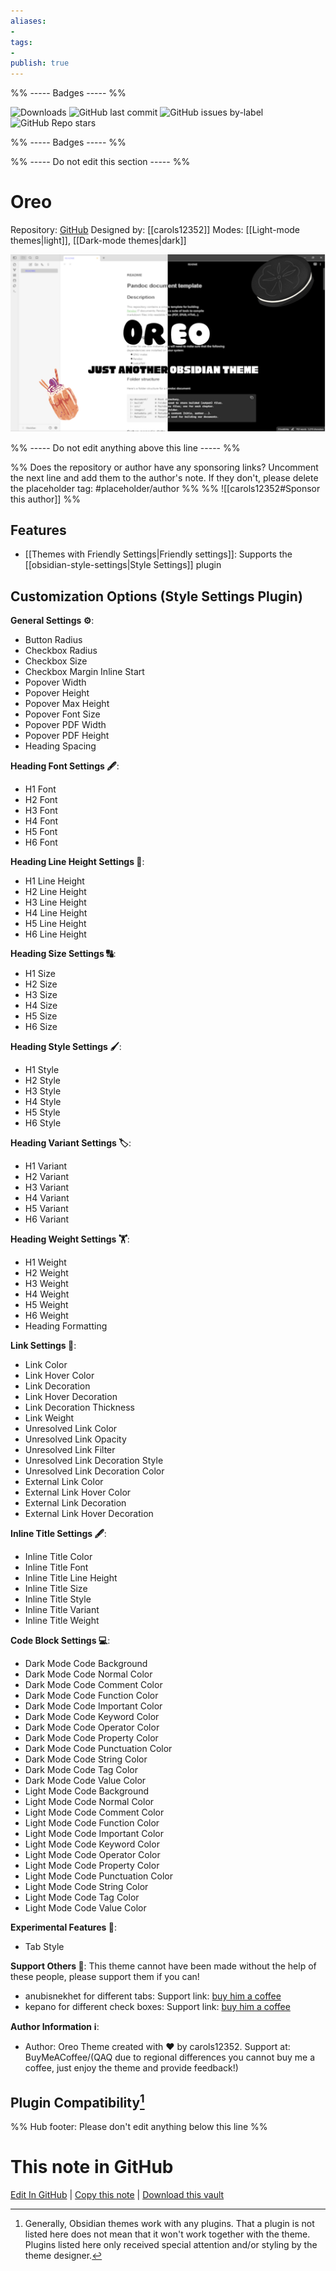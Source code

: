 ```yaml
---
aliases:
- 
tags: 
- 
publish: true
---
```


%% ----- Badges ----- %%

![Downloads](https://img.shields.io/badge/downloads-2584-573E7A?style=for-the-badge&logo=)
![GitHub last commit](https://img.shields.io/github/last-commit/carols12352/Oreo-theme?color=573E7A&label=last%20update&logo=github&style=for-the-badge)
![GitHub issues by-label](https://img.shields.io/github/issues/carols12352/Oreo-theme/help%20wanted?color=573E7A&logo=github&style=for-the-badge) 
![GitHub Repo stars](https://img.shields.io/github/stars/carols12352/Oreo-theme?color=573E7A&logo=github&style=for-the-badge)

%% ----- Badges ----- %%

%% ----- Do not edit this section ----- %%

# Oreo

Repository: [GitHub](https://github.com/carols12352/Oreo-theme)
Designed by: [[carols12352]]
Modes: [[Light-mode themes|light]], [[Dark-mode themes|dark]]



![screenshot](https://github.com/carols12352/Oreo-theme/raw/HEAD/images/thumbnail.png)

%% ----- Do not edit anything above this line ----- %% 

%% Does the repository or author have any sponsoring links? Uncomment the next line and add them to the author's note. If they don't, please delete the placeholder tag: #placeholder/author %%
%% ![[carols12352#Sponsor this author]] %%


## Features

- [[Themes with Friendly Settings|Friendly settings]]: Supports the [[obsidian-style-settings|Style Settings]] plugin

## Customization Options (Style Settings Plugin) 

**General Settings ⚙**: 
- Button Radius
- Checkbox Radius
- Checkbox Size
- Checkbox Margin Inline Start
- Popover Width
- Popover Height
- Popover Max Height
- Popover Font Size
- Popover PDF Width
- Popover PDF Height
- Heading Spacing

**Heading Font Settings 🖋️**: 
- H1 Font
- H2 Font
- H3 Font
- H4 Font
- H5 Font
- H6 Font

**Heading Line Height Settings 📏**: 
- H1 Line Height
- H2 Line Height
- H3 Line Height
- H4 Line Height
- H5 Line Height
- H6 Line Height

**Heading Size Settings 🔠**: 
- H1 Size
- H2 Size
- H3 Size
- H4 Size
- H5 Size
- H6 Size

**Heading Style Settings 🖌️**: 
- H1 Style
- H2 Style
- H3 Style
- H4 Style
- H5 Style
- H6 Style

**Heading Variant Settings 🏷️**: 
- H1 Variant
- H2 Variant
- H3 Variant
- H4 Variant
- H5 Variant
- H6 Variant

**Heading Weight Settings 🏋️**: 
- H1 Weight
- H2 Weight
- H3 Weight
- H4 Weight
- H5 Weight
- H6 Weight
- Heading Formatting

**Link Settings 🔗**: 
- Link Color
- Link Hover Color
- Link Decoration
- Link Hover Decoration
- Link Decoration Thickness
- Link Weight
- Unresolved Link Color
- Unresolved Link Opacity
- Unresolved Link Filter
- Unresolved Link Decoration Style
- Unresolved Link Decoration Color
- External Link Color
- External Link Hover Color
- External Link Decoration
- External Link Hover Decoration

**Inline Title Settings 🖋️**: 
- Inline Title Color
- Inline Title Font
- Inline Title Line Height
- Inline Title Size
- Inline Title Style
- Inline Title Variant
- Inline Title Weight

**Code Block Settings 💻**: 
- Dark Mode Code Background
- Dark Mode Code Normal Color
- Dark Mode Code Comment Color
- Dark Mode Code Function Color
- Dark Mode Code Important Color
- Dark Mode Code Keyword Color
- Dark Mode Code Operator Color
- Dark Mode Code Property Color
- Dark Mode Code Punctuation Color
- Dark Mode Code String Color
- Dark Mode Code Tag Color
- Dark Mode Code Value Color
- Light Mode Code Background
- Light Mode Code Normal Color
- Light Mode Code Comment Color
- Light Mode Code Function Color
- Light Mode Code Important Color
- Light Mode Code Keyword Color
- Light Mode Code Operator Color
- Light Mode Code Property Color
- Light Mode Code Punctuation Color
- Light Mode Code String Color
- Light Mode Code Tag Color
- Light Mode Code Value Color

**Experimental Features 🧪**: 
- Tab Style

**Support Others 🎇**: This theme cannot have been made without the help of these people, please support them if you can!
- anubisnekhet for different tabs: Support link: [buy him a coffee](https://www.buymeacoffee.com/anubisnekhet)
- kepano for different check boxes: Support link: [buy him a coffee](https://www.buymeacoffee.com/kepano)

**Author Information ℹ**: 
- Author: Oreo Theme created with ❤︎ by carols12352. Support at: BuyMeACoffee/(QAQ due to regional differences you cannot buy me a coffee, just enjoy the theme and provide feedback!)

## Plugin Compatibility[^1]


[^1]: Generally, Obsidian themes work with any plugins. That a plugin is not listed here does not mean that it won't work together with the theme. Plugins listed here only received special attention and/or styling by the theme designer.

%% Hub footer: Please don't edit anything below this line %%

# This note in GitHub

<span class="git-footer">[Edit In GitHub](https://github.dev/obsidian-community/obsidian-hub/blob/main/02%20-%20Community%20Expansions/02.05%20All%20Community%20Expansions/Themes/Oreo.md "git-hub-edit-note") | [Copy this note](https://raw.githubusercontent.com/obsidian-community/obsidian-hub/main/02%20-%20Community%20Expansions/02.05%20All%20Community%20Expansions/Themes/Oreo.md "git-hub-copy-note") | [Download this vault](https://github.com/obsidian-community/obsidian-hub/archive/refs/heads/main.zip "git-hub-download-vault") </span>

